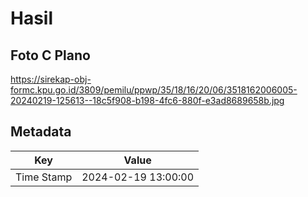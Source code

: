 # Hasil

## Foto C Plano

https://sirekap-obj-formc.kpu.go.id/3809/pemilu/ppwp/35/18/16/20/06/3518162006005-20240219-125613--18c5f908-b198-4fc6-880f-e3ad8689658b.jpg


## Metadata

| Key        | Value               |
| ---------- | ------------------- |
| Time Stamp | 2024-02-19 13:00:00 |



